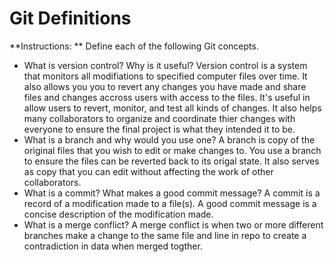 # Git Definitions

**Instructions: ** Define each of the following Git concepts.

* What is version control?  Why is it useful?
Version control is a system that monitors all modifiations to specified computer files over time. It also allows you you to revert any changes you have made and share files and changes accross users with access to the files. It's useful in allow users to revert, monitor, and test all kinds of changes. It also helps many collaborators to organize and coordinate thier changes with everyone to ensure the final project is what they intended it to be.
* What is a branch and why would you use one?
A branch is copy of the original files that you wish to edit or make changes to. You use a branch to ensure the files can be reverted back to its origal state. It also serves as copy that you can edit without affecting the work of other collaborators.
* What is a commit? What makes a good commit message?
A commit is a record of a modification made to a file(s). A good commit message is a concise description of the modification made.
* What is a merge conflict?
A merge conflict is when two or more different branches make a change to the same file and line in repo to create a contradiction in data when merged togther.